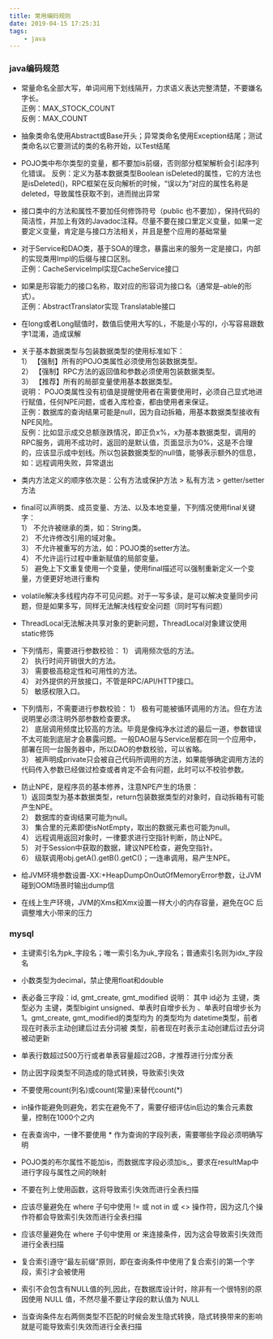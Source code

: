 ```yaml
---
title: 常用编码规则
date: 2019-04-15 17:25:31
tags:
    - java
---
```

### java编码规范

+ 常量命名全部大写，单词间用下划线隔开，力求语义表达完整清楚，不要嫌名字长。  
正例：MAX_STOCK_COUNT  
反例：MAX_COUNT

+ 抽象类命名使用Abstract或Base开头；异常类命名使用Exception结尾；测试类命名以它要测试的类的名称开始，以Test结尾

+ POJO类中布尔类型的变量，都不要加is前缀，否则部分框架解析会引起序列化错误。 反例：定义为基本数据类型Boolean isDeleted的属性，它的方法也是isDeleted()，RPC框架在反向解析的时候，“误以为”对应的属性名称是deleted，导致属性获取不到，进而抛出异常

+ 接口类中的方法和属性不要加任何修饰符号（public 也不要加），保持代码的简洁性，并加上有效的Javadoc注释。尽量不要在接口里定义变量，如果一定要定义变量，肯定是与接口方法相关，并且是整个应用的基础常量

+ 对于Service和DAO类，基于SOA的理念，暴露出来的服务一定是接口，内部的实现类用Impl的后缀与接口区别。   
正例：CacheServiceImpl实现CacheService接口
<!-- more -->
+ 如果是形容能力的接口名称，取对应的形容词为接口名（通常是–able的形式）。   
正例：AbstractTranslator实现 Translatable接口

+ 在long或者Long赋值时，数值后使用大写的L，不能是小写的l，小写容易跟数字1混淆，造成误解

+ 关于基本数据类型与包装数据类型的使用标准如下：   
1） 【强制】所有的POJO类属性必须使用包装数据类型。   
2） 【强制】RPC方法的返回值和参数必须使用包装数据类型。   
3） 【推荐】所有的局部变量使用基本数据类型。   
说明：
    POJO类属性没有初值是提醒使用者在需要使用时，必须自己显式地进行赋值，任何NPE问题，或者入库检查，都由使用者来保证。    
    正例：数据库的查询结果可能是null，因为自动拆箱，用基本数据类型接收有NPE风险。   
    反例：比如显示成交总额涨跌情况，即正负x%，x为基本数据类型，调用的RPC服务，调用不成功时，返回的是默认值，页面显示为0%，这是不合理的，应该显示成中划线。所以包装数据类型的null值，能够表示额外的信息，如：远程调用失败，异常退出

+ 类内方法定义的顺序依次是：公有方法或保护方法 > 私有方法 > getter/setter方法

+ final可以声明类、成员变量、方法、以及本地变量，下列情况使用final关键字：  
    1） 不允许被继承的类，如：String类。  
    2） 不允许修改引用的域对象。   
    3） 不允许被重写的方法，如：POJO类的setter方法。  
    4） 不允许运行过程中重新赋值的局部变量。  
    5） 避免上下文重复使用一个变量，使用final描述可以强制重新定义一个变量，方便更好地进行重构

+ volatile解决多线程内存不可见问题。对于一写多读，是可以解决变量同步问题，但是如果多写，同样无法解决线程安全问题（同时写有问题）

+ ThreadLocal无法解决共享对象的更新问题，ThreadLocal对象建议使用static修饰

+ 下列情形，需要进行参数校验： 
1） 调用频次低的方法。   
2） 执行时间开销很大的方法。  
3） 需要极高稳定性和可用性的方法。   
4） 对外提供的开放接口，不管是RPC/API/HTTP接口。  
5） 敏感权限入口。

+ 下列情形，不需要进行参数校验： 
1） 极有可能被循环调用的方法。但在方法说明里必须注明外部参数检查要求。   
2） 底层调用频度比较高的方法。毕竟是像纯净水过滤的最后一道，参数错误不太可能到底层才会暴露问题。一般DAO层与Service层都在同一个应用中，部署在同一台服务器中，所以DAO的参数校验，可以省略。   
3） 被声明成private只会被自己代码所调用的方法，如果能够确定调用方法的代码传入参数已经做过检查或者肯定不会有问题，此时可以不校验参数。

+ 防止NPE，是程序员的基本修养，注意NPE产生的场景：   
1）返回类型为基本数据类型，return包装数据类型的对象时，自动拆箱有可能产生NPE。   
2） 数据库的查询结果可能为null。   
3） 集合里的元素即使isNotEmpty，取出的数据元素也可能为null。   
4） 远程调用返回对象时，一律要求进行空指针判断，防止NPE。   
5） 对于Session中获取的数据，建议NPE检查，避免空指针。   
6） 级联调用obj.getA().getB().getC()；一连串调用，易产生NPE。  

+ 给JVM环境参数设置-XX:+HeapDumpOnOutOfMemoryError参数，让JVM碰到OOM场景时输出dump信

+ 在线上生产环境，JVM的Xms和Xmx设置一样大小的内存容量，避免在GC 后调整堆大小带来的压力

### mysql

+ 主键索引名为pk_字段名；唯一索引名为uk_字段名；普通索引名则为idx_字段名

+ 小数类型为decimal，禁止使用float和double

+ 表必备三字段：id, gmt_create, gmt_modified
说明： 其中 id必为 主键，类型必为 主键，类型bigint unsigned、单表时自增步长为 、单表时自增步长为 1。gmt_create, gmt_modified的类型均为 的类型均为 datetime类型，前者现在时表示主动创建后过去分词被 类型，前者现在时表示主动创建后过去分词被动更新

+ 单表行数超过500万行或者单表容量超过2GB，才推荐进行分库分表

+ 防止因字段类型不同造成的隐式转换，导致索引失效

+ 不要使用count(列名)或count(常量)来替代count(*)

+ in操作能避免则避免，若实在避免不了，需要仔细评估in后边的集合元素数量，控制在1000个之内

+ 在表查询中，一律不要使用 * 作为查询的字段列表，需要哪些字段必须明确写明

+ POJO类的布尔属性不能加is，而数据库字段必须加is_，要求在resultMap中进行字段与属性之间的映射

+ 不要在列上使用函数，这将导致索引失效而进行全表扫描

+ 应该尽量避免在 where 子句中使用 != 或 not in 或 <> 操作符，因为这几个操作符都会导致索引失效而进行全表扫描

+ 应该尽量避免在 where 子句中使用 or 来连接条件，因为这会导致索引失效而进行全表扫描

+ 复合索引遵守“最左前缀”原则，即在查询条件中使用了复合索引的第一个字段，索引才会被使用

+ 索引不会包含有NULL值的列,因此，在数据库设计时，除非有一个很特别的原因使用 NULL 值，不然尽量不要让字段的默认值为 NULL

+ 当查询条件左右两侧类型不匹配的时候会发生隐式转换，隐式转换带来的影响就是可能导致索引失效而进行全表扫描



